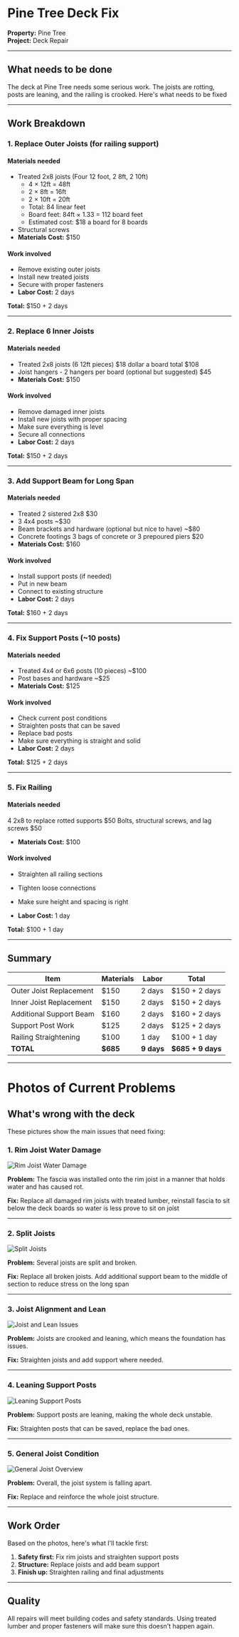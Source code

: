 # Pine Tree Deck Fix
**Property:** Pine Tree  
**Project:** Deck Repair  

---

## What needs to be done

The deck at Pine Tree needs some serious work. The joists are rotting, posts are leaning, and the railing is crooked. Here's what needs to be fixed

---

## Work Breakdown

### 1. Replace Outer Joists (for railing support)

#### Materials needed
- Treated 2x8 joists (Four 12 foot, 2 8ft, 2 10ft)
  - 4 × 12ft = 48ft
  - 2 × 8ft = 16ft  
  - 2 × 10ft = 20ft
  - Total: 84 linear feet
  - Board feet: 84ft × 1.33 = 112 board feet
  - Estimated cost: $18 a board for 8 boards
- Structural screws
- **Materials Cost:** $150

#### Work involved
- Remove existing outer joists
- Install new treated joists
- Secure with proper fasteners
- **Labor Cost:** 2 days

**Total:** $150 + 2 days

---

### 2. Replace 6 Inner Joists

#### Materials needed
- Treated 2x8 joists (6 12ft pieces) $18 dollar a board total $108
- Joist hangers - 2 hangers per board (optional but suggested) $45
- **Materials Cost:** $150

#### Work involved
- Remove damaged inner joists
- Install new joists with proper spacing
- Make sure everything is level
- Secure all connections
- **Labor Cost:** 2 days

**Total:** $150 + 2 days

---

### 3. Add Support Beam for Long Span

#### Materials needed
- Treated 2 sistered 2x8 $30
- 3 4x4 posts ~$30
- Beam brackets and hardware (optional but nice to have) ~$80
- Concrete footings 3 bags of concrete or 3 prepoured piers $20
- **Materials Cost:** $160

#### Work involved
- Install support posts (if needed)
- Put in new beam
- Connect to existing structure
- **Labor Cost:** 2 days

**Total:** $160 + 2 days

---

### 4. Fix Support Posts (~10 posts)

#### Materials needed
- Treated 4x4 or 6x6 posts (10 pieces) ~$100
- Post bases and hardware  ~$25
- **Materials Cost:** $125

#### Work involved
- Check current post conditions
- Straighten posts that can be saved
- Replace bad posts
- Make sure everything is straight and solid
- **Labor Cost:** 2 days

**Total:** $125 + 2 days

---

### 5. Fix Railing

#### Materials needed
 4 2x8 to replace rotted supports $50
 Bolts, structural screws, and lag screws $50
- **Materials Cost:** $100

#### Work involved
- Straighten all railing sections
- Tighten loose connections
- Make sure height and spacing is right

- **Labor Cost:** 1 day

**Total:** $100 + 1 day

---

## Summary

| Item | Materials | Labor | Total |
|------|-----------|-------|-------|
| Outer Joist Replacement | $150 | 2 days | $150 + 2 days |
| Inner Joist Replacement | $150 | 2 days | $150 + 2 days |
| Additional Support Beam | $160 | 2 days | $160 + 2 days |
| Support Post Work | $125 | 2 days | $125 + 2 days |
| Railing Straightening | $100 | 1 day | $100 + 1 day |
| **TOTAL** | **$685** | **9 days** | **$685 + 9 days** |

---

# Photos of Current Problems

## What's wrong with the deck

These pictures show the main issues that need fixing:

### 1. Rim Joist Water Damage
![Rim Joist Water Damage](RimJoistsWaterDamageCause.jpg)

**Problem:** The fascia was installed onto the rim joist in a manner that holds water and has caused rot.

**Fix:** Replace all damaged rim joists with treated lumber, reinstall fascia to sit below the deck boards so water is less prove to sit on joist

---

### 2. Split Joists
![Split Joists](SplitJoists.jpg)

**Problem:** Several joists are split and broken.

**Fix:** Replace all broken joists.  Add additional support beam to the middle of section to reduce stress on the long span

---

### 3. Joist Alignment and Lean
![Joist and Lean Issues](JoistsAndLean.jpg)

**Problem:** Joists are crooked and leaning, which means the foundation has issues.

**Fix:** Straighten joists and add support where needed.

---

### 4. Leaning Support Posts
![Leaning Support Posts](LeaningSuppports.jpg)

**Problem:** Support posts are leaning, making the whole deck unstable.

**Fix:** Straighten posts that can be saved, replace the bad ones.

---

### 5. General Joist Condition
![General Joist Overview](Joists.jpg)

**Problem:** Overall, the joist system is falling apart.

**Fix:** Replace and reinforce the whole joist structure.

---

## Work Order

Based on the photos, here's what I'll tackle first:

1. **Safety first:** Fix rim joists and straighten support posts
2. **Structure:** Replace joists and add beam support
3. **Finish up:** Straighten railing and final adjustments

---

## Quality

All repairs will meet building codes and safety standards. Using treated lumber and proper fasteners will make sure this doesn't happen again. 